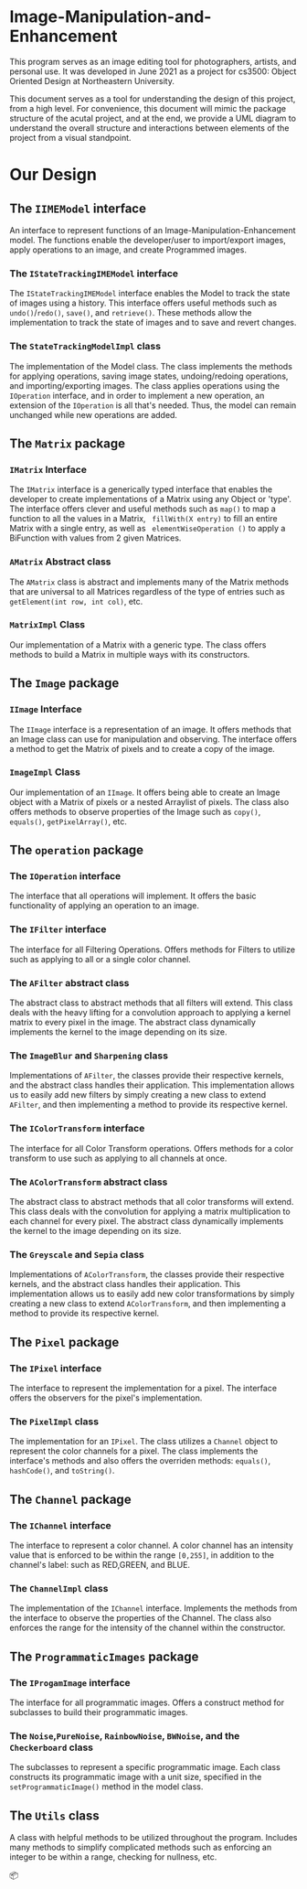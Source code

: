 # Image-Manipulation-and-Enhancement

<p>This program serves as an image editing tool for photographers, artists, and personal use. 
It was developed in June 2021 as a project for cs3500: Object Oriented Design at Northeastern 
University.</p>

<p>This document serves as a tool for understanding the design of this project, from a 
high level. For convenience, this document will mimic the package structure of the acutal
project, and at the end, we provide a UML diagram to understand the overall structure and 
interactions between elements of the project from a visual standpoint.</p>

# Our Design

## The <code>IIMEModel</code> interface
An interface to represent functions of an Image-Manipulation-Enhancement model. The functions 
enable the developer/user to import/export images, apply operations to an image, and create 
Programmed images. 
### The <code>IStateTrackingIMEModel</code> interface
The <code>IStateTrackingIMEModel</code> interface enables the Model to track the state of images using a 
history. This interface offers useful methods such as <code>undo()</code>/<code>redo()</code>, 
<code>save()</code>, and <code>retrieve()</code>. These methods allow the implementation to 
track the state of images and to save and revert changes.
### The <code>StateTrackingModelImpl</code> class
The implementation of the Model class. The class implements the methods for applying operations, 
saving image states, undoing/redoing operations, and importing/exporting images. The class 
applies operations using the <code>IOperation</code> interface, and in order to implement a new 
operation, an extension of the <code>IOperation</code> is all that's needed. Thus, the model can 
remain unchanged while new operations are added.
## The <code>Matrix</code> package

### <code>IMatrix</code> Interface

The <code>IMatrix</code> interface is a generically typed interface that enables the developer to
create implementations of a Matrix using any Object or 'type'. The interface offers clever and
useful methods such as <code>map()</code> to map a function to all the values in a Matrix, <code>
fillWith(X entry)</code> to fill an entire Matrix with a single entry, as well as <code>
elementWiseOperation
()</code> to apply a BiFunction with values from 2 given Matrices.

### <code>AMatrix</code> Abstract class
The <code>AMatrix</code> class is abstract and implements many of the Matrix methods that are 
universal to all Matrices regardless of the type of entries such as <code>getElement(int row, 
int col)</code>, etc.
### <code>MatrixImpl</code> Class
Our implementation of a Matrix with a generic type. The class offers methods to build a Matrix 
in multiple ways with its constructors.
## The <code>Image</code> package

### <code>IImage</code> Interface

The <code>IImage</code> interface is a representation of an image. It offers methods that an Image
class can use for manipulation and observing. The interface offers a method to get the Matrix of
pixels and to create a copy of the image.

### <code>ImageImpl</code> Class

Our implementation of an <code>IImage</code>. It offers being able to create an Image object with a
Matrix of pixels or a nested Arraylist of pixels. The class also offers methods to observe
properties of the Image such as <code>copy()</code>, <code>equals()</code>,
<code>getPixelArray()</code>, etc.

## The <code>operation</code> package

### The <code>IOperation</code> interface
The interface that all operations will implement. It offers the basic functionality of applying 
an operation to an image.
### The <code>IFilter</code> interface
The interface for all Filtering Operations. Offers methods for Filters to utilize such as 
applying to all or a single color channel.
### The <code>AFilter</code> abstract class
The abstract class to abstract methods that all filters will extend. This class deals with the 
heavy lifting for a convolution approach to applying a kernel matrix to every pixel in the image.
The abstract class dynamically implements the kernel 
to the image depending on its size.
### The <code>ImageBlur</code> and <code>Sharpening</code> class
Implementations of <code>AFilter</code>, the classes provide their respective kernels, and the 
abstract class handles their application. This implementation allows us to easily add new 
filters by simply creating a new class to extend <code>AFilter</code>, and then implementing a 
method to provide its respective kernel.

### The <code>IColorTransform</code> interface
The interface for all Color Transform operations. Offers methods for a color transform to use 
such as applying to all channels at once.
### The <code>AColorTransform</code> abstract class
The abstract class to abstract methods that all color transforms will extend. This class deals 
with the convolution for applying a matrix multiplication to each channel for every pixel. The 
abstract class dynamically implements the kernel to the image depending on its size.
### The <code>Greyscale</code> and <code>Sepia</code> class
Implementations of <code>AColorTransform</code>, the classes provide their respective kernels, 
and the abstract class handles their application. This implementation allows us to easily add 
new color transformations by simply creating a new class to extend <code>AColorTransform</code>, 
and then implementing a method to provide its respective kernel.

## The <code>Pixel</code> package
### The <code>IPixel</code> interface
The interface to represent the implementation for a pixel. The interface offers the observers 
for the pixel's implementation.
### The <code>PixelImpl</code> class
The implementation for an <code>IPixel</code>. The class utilizes a <code>Channel</code> object 
to represent the color channels for a pixel. The class implements the interface's methods and 
also offers the overriden methods: <code>equals()</code>, <code>hashCode()</code>, and 
<code>toString()</code>.

## The <code>Channel</code> package
### The <code>IChannel</code> interface
The interface to represent a color channel. A color channel has an intensity value that is 
enforced to be within the range <code>[0,255]</code>, in addition to the channel's label: such 
as RED,GREEN, and BLUE.
### The <code>ChannelImpl</code> class
The implementation of the <code>IChannel</code> interface. Implements the methods from the 
interface to observe the properties of the Channel. The class also enforces the range for the 
intensity of the channel within the constructor.
## The <code>ProgrammaticImages</code> package
### The <code>IProgamImage</code> interface
The interface for all programmatic images. Offers a construct method for subclasses to build 
their programmatic images.
### The <code>Noise</code>,<code>PureNoise</code>, <code>RainbowNoise</code>, <code>BWNoise</code>, and the <code>Checkerboard</code> class
The subclasses to represent a specific programmatic image. Each class constructs its 
programmatic image with a unit size, specified in the <code>setProgrammaticImage()</code> method 
in the model class.
## The <code>Utils</code> class
<p>
A class with helpful methods to be utilized throughout the program. Includes many methods to 
simplify complicated methods such as enforcing an integer to be within a range, checking for 
nullness, etc.
</p>
📦
